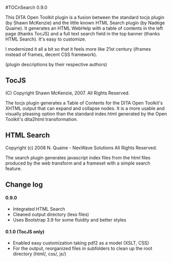 #TOCnSearch 0.9.0

This DITA Open Toolkit plugin is a fusion between the standard tocjs plugin (by Shawn McKenzie) and the little known HTML Search plugin (by Nadège Quaine).
It generates an HTML WebHelp with a table of contents in the left page (thanks TocJS) and a full text search field in the top banner (thanks HTML Search). It's easy to customize.

I modernized it all a bit so that it feels more like 21st century (iframes instead of frames, decent CSS framework).

(plugin descriptions by their respective authors)

## TocJS 

(C) Copyright Shawn McKenzie, 2007. All Rights Reserved.

The tocjs plugin generates a Table of Contents for the DITA Open Toolkit's 
XHTML output that can expand and collapse nodes. It is a more usable and 
visually pleasing option than the standard index.html generated by the Open 
Toolkit's dita2html  transformation.

## HTML Search

Copyright (c) 2008 N. Quaine - NexWave Solutions All Rights Reserved. 

The search plugin generates javascript index files from the html files produced by the web transform and a frameset with a simple search feature.

## Change log

#### 0.9.0

- Integrated HTML Search
- Cleaned output directory (less files)
- Uses Bootstrap 3.9 for some fluidity and better styles

#### 0.1.0 (TocJS only)

- Enabled easy customization taking pdf2 as a model (XSLT, CSS)
- For the output, reorganized files in subfolders to clean up the root directory (html/, css/, js/)


     
